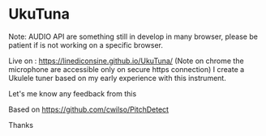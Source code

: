 # UkuTuna


Note: AUDIO API are something still in develop in many browser, please be patient if is not working on a specific browser.

Live on : https://linediconsine.github.io/UkuTuna/ 
(Note on chrome the microphone are accessible only on secure https connection)
I create a Ukulele tuner based on my early experience with this instrument.

Let's me know any feedback from this

Based on https://github.com/cwilso/PitchDetect


Thanks

